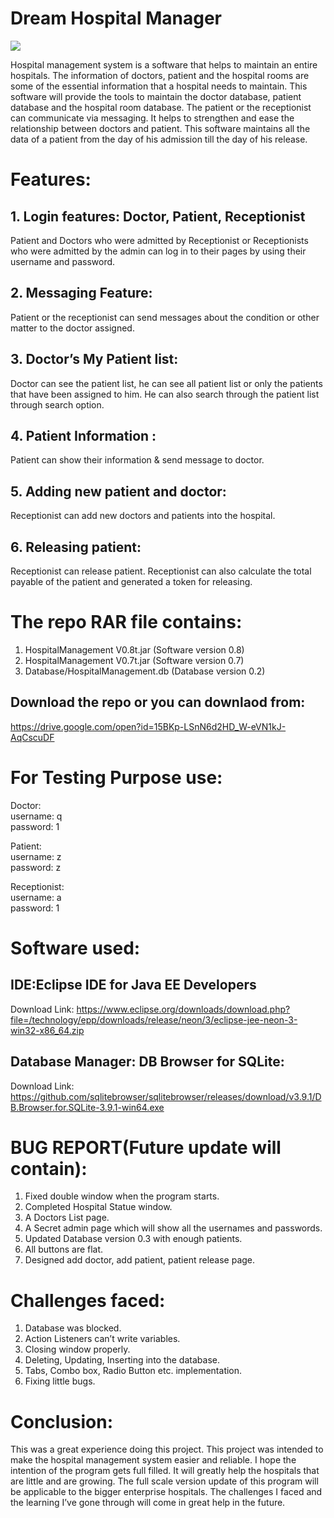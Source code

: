 # Dream Hospital Manager

<img src="https://i.ibb.co/f4tyGj3/hospis-Collage.jpg">

Hospital management system is a software that helps to maintain an entire hospitals. The information of doctors, patient and the hospital rooms are some of the essential information that a hospital needs to maintain. This software will provide the tools to maintain the doctor database, patient database and the hospital room database. The patient or the receptionist can communicate via messaging. It helps to strengthen and ease the relationship between doctors and patient. This software maintains all the data of a patient from the day of his admission till the day of his release. 


# Features:
## 1.	Login features: Doctor, Patient, Receptionist
Patient and Doctors who were admitted by Receptionist or Receptionists who were admitted by the admin can log in to their pages by using their username and password.

## 2.	Messaging Feature:
Patient or the receptionist can send messages about the condition or other matter to the doctor assigned. 

## 3.	Doctor’s My Patient list:
Doctor can see the patient list, he can see all patient list or only the patients that have been assigned to him. He can also search through the patient list through search option.

## 4.	Patient Information :
Patient can show their information  & send message to doctor.

## 5.	Adding new patient and doctor:
Receptionist can add new doctors and patients into the hospital. 

## 6.	Releasing patient: 
Receptionist can release patient. Receptionist can also calculate the total payable of the patient and generated a token for releasing.


# The repo RAR file contains:

1. HospitalManagement V0.8t.jar (Software version 0.8)
2. HospitalManagement V0.7t.jar (Software version 0.7)
3. Database/HospitalManagement.db (Database version 0.2)

## Download the repo or you can downlaod from:
https://drive.google.com/open?id=15BKp-LSnN6d2HD_W-eVN1kJ-AqCscuDF

# For Testing Purpose use:
Doctor: <br>
username: q <br>
password: 1 <br>

Patient: <br>
username: z <br>
password: z <br>

Receptionist: <br>
username: a <br>
password: 1 <br>

# Software used:
## IDE:Eclipse IDE for Java EE Developers

Download Link:
https://www.eclipse.org/downloads/download.php?file=/technology/epp/downloads/release/neon/3/eclipse-jee-neon-3-win32-x86_64.zip 

## Database Manager: DB Browser for SQLite: 
Download Link:
https://github.com/sqlitebrowser/sqlitebrowser/releases/download/v3.9.1/DB.Browser.for.SQLite-3.9.1-win64.exe


# BUG REPORT(Future update will contain):
1. Fixed double window when the program starts.
2. Completed Hospital Statue window.
3. A Doctors List page.
4. A Secret admin page which will show all the usernames and passwords.
5. Updated Database version 0.3 with enough patients. 
6. All buttons are flat.
7. Designed add doctor, add patient, patient release page.

# Challenges faced:
1.	Database was blocked.
2.	Action Listeners can’t write variables.
3.	Closing window properly.
4.	Deleting, Updating, Inserting into the database.
5.	Tabs, Combo box, Radio Button etc. implementation.
6.	Fixing little bugs. 

# Conclusion:
This was a great experience doing this project. This project was intended to make the hospital management system easier and reliable. I hope the intention of the program gets full filled. It will greatly help the hospitals that are little and are growing. The full scale version update of this program will be applicable to the bigger enterprise hospitals. The challenges I faced and the learning I’ve gone through will come in great help in the future. 
